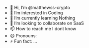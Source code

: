 - 👋 Hi, I’m @matthewss-crypto
- 👀 I’m interested in Coding
- 🌱 I’m currently learning Nothing
- 💞️ I’m looking to collaborate on SaaS
- 📫 How to reach me I dont know
- 😄 Pronouns: 
- ⚡ Fun fact: ...

<!---
matthewss-crypto/matthewss-crypto is a ✨ special ✨ repository because its `README.md` (this file) appears on your GitHub profile.
You can click the Preview link to take a look at your changes.
--->
